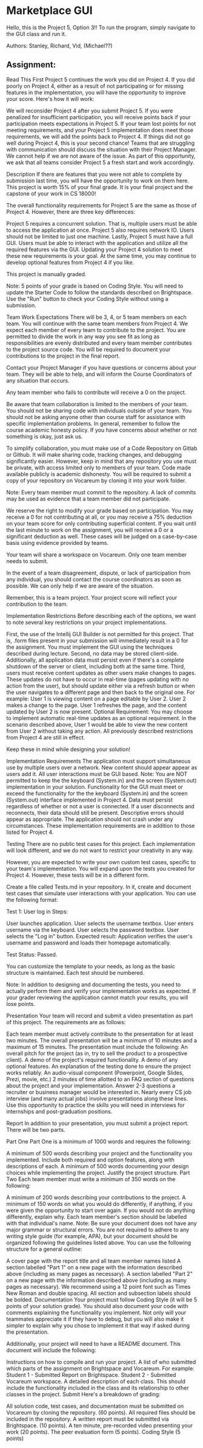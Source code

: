 # Marketplace GUI


Hello, this is the Project 5, Option 3!!
To run the program, simply navigate to the GUI class and run it.

Authors: Stanley, Richard, Vid, (Michael??)



## Assignment:

Read This First
Project 5 continues the work you did on Project 4. If you did poorly on Project 4, either as a result of not participating or for missing features in the implementation, you will have the opportunity to improve your score. Here's how it will work: 

We will reconsider Project 4 after you submit Project 5. 
If you were penalized for insufficient participation, you will receive points back if your participation meets expectations in Project 5. 
If your team lost points for not meeting requirements, and your Project 5 implementation does meet those requirements, we will add the points back to Project 4.
If things did not go well during Project 4, this is your second chance! Teams that are struggling with communication should discuss the situation with their Project Manager. We cannot help if we are not aware of the issue. As part of this opportunity, we ask that all teams consider Project 5 a fresh start and work accordingly. 

Description
If there are features that you were not able to complete by submission last time, you will have the opportunity to work on them here. This project is worth 15% of your final grade. It is your final project and the capstone of your work in CS 18000!

The overall functionality requirements for Project 5 are the same as those of Project 4. However, there are three key differences: 

Project 5 requires a concurrent solution. That is, multiple users must be able to access the application at once. 
Project 5 also requires network IO. Users should not be limited to just one machine. 
Lastly, Project 5 must have a full GUI. Users must be able to interact with the application and utilize all the required features via the GUI. 
Updating your Project 4 solution to meet these new requirements is your goal. At the same time, you may continue to develop optional features from Project 4 if you like. 

This project is manually graded. 

Note: 5 points of your grade is based on Coding Style.  You will need to update the Starter Code to follow the standards described on Brightspace. Use the "Run" button to check your Coding Style without using a submission. 

Team Work Expectations
There will be 3, 4, or 5 team members on each team. You will continue with the same team members from Project 4. We expect each member of every team to contribute to the project. You are permitted to divide the work in any way you see fit as long as responsibilities are evenly distributed and every team member contributes to the project source code. You will be required to document your contributions to the project in the final report. 

Contact your Project Manager if you have questions or concerns about your team. They will be able to help, and will inform the Course Coordinators of any situation that occurs. 

Any team member who fails to contribute will receive a 0 on the project.

Be aware that team collaboration is limited to the members of your team. You should not be sharing code with individuals outside of your team. You should not be asking anyone other than course staff for assistance with specific implementation problems. In general, remember to follow the course academic honesty policy. If you have concerns about whether or not something is okay, just ask us. 

To simplify collaboration, you must make use of a Code Repository on Gitlab or Github. It will make sharing code, tracking changes, and debugging significantly easier. However, keep in mind that any repository you use must be private, with access limited only to members of your team. Code made available publicly is academic dishonesty. You will be required to submit a copy of your repository on Vocareum by cloning it into your work folder. 

Note: Every team member must commit to the repository. A lack of commits may be used as evidence that a team member did not participate. 

We reserve the right to modify your grade based on participation. You may receive a 0 for not contributing at all, or you may receive a 75% deduction on your team score for only contributing superficial content. If you wait until the last minute to work on the assignment, you will receive a 0 or a significant deduction as well. These cases will be judged on a case-by-case basis using evidence provided by teams. 

Your team will share a workspace on Vocareum. Only one team member needs to submit. 

In the event of a team disagreement, dispute, or lack of participation from any individual, you should contact the course coordinators as soon as possible. We can only help if we are aware of the situation. 

Remember, this is a team project. Your project score will reflect your contribution to the team. 

Implementation Restrictions
Before describing each of the options, we want to note several key restrictions on your project implementations. 

First, the use of the Intellij GUI Builder is not permitted for this project. That is, .form files present in your submission will immediately result in a 0 for the assignment. You must implement the GUI using the techniques described during lecture. 
Second, no data may be stored client-side. Additionally, all application data must persist even if there's a complete shutdown of the server or client, including both at the same time. 
Third, users must receive content updates as other users make changes to pages. These updates do not have to occur in real-time (pages updating with no action from the user), but should update either via a refresh button or when the user navigates to a different page and then back to the original one. 
For example: User 1 is viewing content on a page editable by User 2. User 2 makes a change to the page. User 1 refreshes the page, and the content updated by User 2 is now present. 
Optional Requirement: You may choose to implement automatic real-time updates as an optional requirement. In the scenario described above, User 1 would be able to view the new content from User 2 without taking any action. 
All previously described restrictions from Project 4 are still in effect. 

Keep these in mind while designing your solution! 

Implementation Requirements
The application must support simultaneous use by multiple users over a network. New content should appear appear as users add it. 
All user interactions must be GUI based. 
Note: You are NOT permitted to keep the the keyboard (System.in) and the screen (System.out) implementation in your solution. 
Functionality for the GUI must meet or exceed the functionality for the the keyboard (System.in) and the screen (System.out) interface implemented in Project 4. 
Data must persist regardless of whether or not a user is connected. If a user disconnects and reconnects, their data should still be present. 
Descriptive errors should appear as appropriate. The application should not crash under any circumstances. 
These implementation requirements are in addition to those listed for Project 4. 

Testing
There are no public test cases for this project. Each implementation will look different, and we do not want to restrict your creativity in any way. 

However, you are expected to write your own custom test cases, specific to your team's implementation. You will expand upon the tests you created for Project 4. However, these tests will be in a different form. 

Create a file called Tests.md in your repository. In it, create and document test cases that simulate user interactions with your application. You can use the following format: 

Test 1: User log in
Steps:

 User launches application.
 User selects the username textbox.
 User enters username via the keyboard.
 User selects the password textbox.
User selects the "Log in" button. 
Expected result: Application verifies the user's username and password and loads their homepage automatically. 

Test Status: Passed. 

You can customize the template to your needs, as long as the basic structure is maintained. Each test should be numbered. 

Note: In addition to designing and documenting the tests, you need to actually perform them and verify your implementation works as expected. If your grader reviewing the application cannot match your results, you will lose points. 

Presentation
Your team will record and submit a video presentation as part of this project. The requirements are as follows: 

Each team member must actively contribute to the presentation for at least two minutes. 
The overall presentation will be a minimum of 10 minutes and a maximum of 15 minutes.
The presentation must include the following: 
An overall pitch for the project (as in, try to sell the product to a prospective client). 
A demo of the project's required functionality.
A demo of any optional features. 
An explanation of the testing done to ensure the project works reliably.
 An audio-visual component (Powerpoint, Google Slides, Prezi, movie, etc.) 
2 minutes of time allotted to an FAQ section of questions about the project and your implementation. Answer 2-3 questions a recruiter or business manager would be interested in. 
Nearly every CS job interview (and many actual jobs) involve presentations along these lines. Use this opportunity to practice the skills you will need in interviews for internships and post-graduation positions. 

Report
In addition to your presentation, you must submit a project report. There will be two parts. 

Part One
Part One is a minimum of 1000 words and requires the following: 

A minimum of 500 words describing your project and the functionality you implemented. Include both required and option features, along with descriptions of each. 
A minimum of 500 words documenting your design choices while implementing the project. Justify the project structure.
Part Two
Each team member must write a minimum of 350 words on the following:

A minimum of 200 words describing your contributions to the project. 
A minimum of 150 words on what you would do differently, if anything, if you were given the opportunity to start over again. If you would not do anything differently, explain why. 
Each team member's section should be labelled with that individual's name. 
Note: Be sure your document does not have any major grammar or structural errors. You are not required to adhere to any writing style guide (for example, APA), but your document should be organized following the guidelines listed above.  You can use the following structure for a general outline: 

A cover page with the report title and all team member names listed
A section labelled "Part 1" on a new page with the information described above (including as many pages as necessary). 
A section labelled "Part 2" on a new page with the information described above (including as many pages as necessary). 
We recommend using a 12 point font such as Times New Roman and double spacing. All section and subsection labels should be bolded. 
Documentation
Your project must follow Coding Style (it will be 5 points of your solution grade). You should also document your code with comments explaining the functionality you implement. Not only will your teammates appreciate it if they have to debug, but you will also make it simpler to explain why you chose to implement it that way if asked during the presentation. 

Additionally, your project will need to have a README document. This document will include the following:

Instructions on how to compile and run your project.
A list of who submitted which parts of the assignment on Brightspace and Vocareum. 
For example: Student 1 - Submitted Report on Brightspace. Student 2 - Submitted Vocareum workspace.
A detailed description of each class. This should include the functionality included in the class and its relationship to other classes in the project. 
Submit
Here's a breakdown of grading: 

All solution code, test cases, and documentation must be submitted on Vocareum by cloning the repository. (60 points). All required files should be included in the repository. 
A written report must be submitted via Brightspace. (10 points).
A ten minute, pre-recorded video presenting your work (20 points).
The peer evaluation form (5 points).
Coding Style (5 points)
